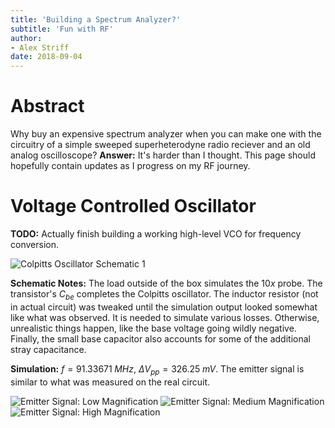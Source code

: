 ```yaml
---
title: 'Building a Spectrum Analyzer?'
subtitle: 'Fun with RF'
author:
- Alex Striff
date: 2018-09-04
---
```


Abstract
========

Why buy an expensive spectrum analyzer when you can make one with the circuitry
of a simple sweeped superheterodyne radio reciever and an old analog
oscilloscope? **Answer:** It's harder than I thought. This page should hopefully
contain updates as I progress on my RF journey.

Voltage Controlled Oscillator
=============================

**TODO:** Actually finish building a working high-level VCO for frequency
conversion.

![Colpitts Oscillator Schematic 1](img/colpitts-1.png)

**Schematic Notes:** The load outside of the box simulates the $10x$ probe. The
transistor's $C_{be}$ completes the Colpitts oscillator. The inductor resistor
(not in actual circuit) was tweaked until the simulation output looked somewhat
like what was observed. It is needed to simulate various losses. Otherwise,
unrealistic things happen, like the base voltage going wildly negative. Finally,
the small base capacitor also accounts for some of the additional stray
capacitance.

**Simulation:** $f = 91.33671\;MHz$, $\Delta V_{pp} = 326.25\;mV$. The emitter
signal is similar to what was measured on the real circuit.

![Emitter Signal: Low Magnification](img/colpitts-ngspice-low.png)
![Emitter Signal: Medium Magnification](img/colpitts-ngspice-medium.png)
![Emitter Signal: High Magnification](img/colpitts-ngspice-high.png)


